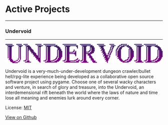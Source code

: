 # Active Projects
---
### Undervoid 
---
![undervoidtitle](assets/img/undervoidtitle.png)

Undervoid is a very-much-under-development dungeon crawler/bullet hell/rpg-lite experience being developed as a collaborative open source software project using pygame. Choose one of several wacky characters and venture, in search of glory and treasure, into the Undervoid, an interdemensional rift beneath the world where the laws of nature and time lose all meaning and enemies lurk around every corner. 

License: [MIT](https://github.com/mgear2/undervoid/blob/master/LICENSE)

[View on Github](https://github.com/mgear2/undervoid)
